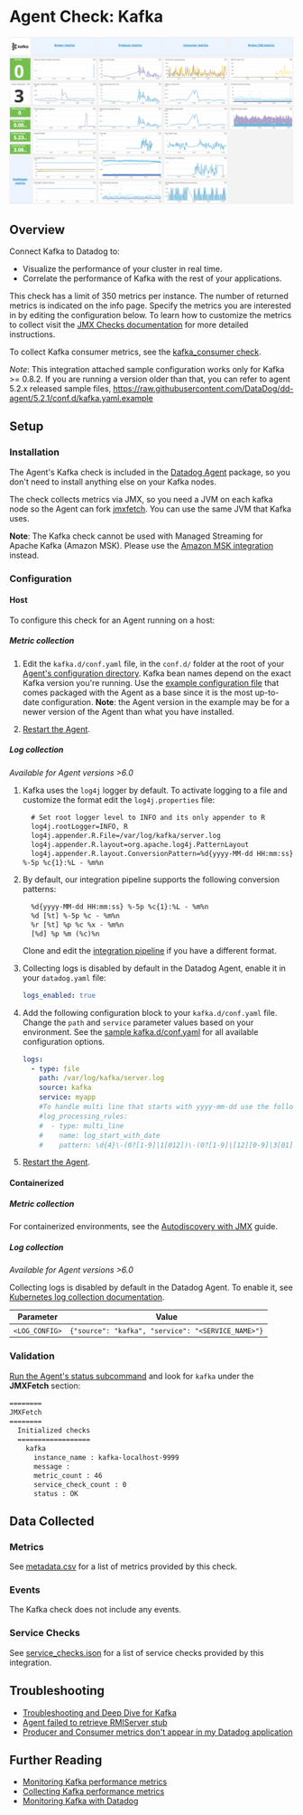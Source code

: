 # Agent Check: Kafka

![Kafka Dashboard][1]

## Overview

Connect Kafka to Datadog to:

- Visualize the performance of your cluster in real time.
- Correlate the performance of Kafka with the rest of your applications.

This check has a limit of 350 metrics per instance. The number of returned metrics is indicated on the info page. Specify the metrics you are interested in by editing the configuration below. To learn how to customize the metrics to collect visit the [JMX Checks documentation][2] for more detailed instructions.

To collect Kafka consumer metrics, see the [kafka_consumer check][3].

*Note*: This integration attached sample configuration works only for Kafka >= 0.8.2.
If you are running a version older than that, you can refer to agent 5.2.x released
sample files, https://raw.githubusercontent.com/DataDog/dd-agent/5.2.1/conf.d/kafka.yaml.example

## Setup

### Installation

The Agent's Kafka check is included in the [Datadog Agent][4] package, so you don't need to install anything else on your Kafka nodes.

The check collects metrics via JMX, so you need a JVM on each kafka node so the Agent can fork [jmxfetch][5]. You can use the same JVM that Kafka uses.

**Note**: The Kafka check cannot be used with Managed Streaming for Apache Kafka (Amazon MSK). Please use the [Amazon MSK integration][6] instead.

### Configuration

<!-- xxx tabs xxx -->
<!-- xxx tab "Host" xxx -->

#### Host

To configure this check for an Agent running on a host:

##### Metric collection

1. Edit the `kafka.d/conf.yaml` file, in the `conf.d/` folder at the root of your [Agent's configuration directory][7]. Kafka bean names depend on the exact Kafka version you're running. Use the [example configuration file][8] that comes packaged with the Agent as a base since it is the most up-to-date configuration. **Note**: the Agent version in the example may be for a newer version of the Agent than what you have installed.

2. [Restart the Agent][9].

##### Log collection

<!-- partial
{{< site-region region="us3" >}}
**Log collection is not supported for the Datadog {{< region-param key="dd_site_name" >}} site**.
{{< /site-region >}}
partial -->

_Available for Agent versions >6.0_

1. Kafka uses the `log4j` logger by default. To activate logging to a file and customize the format edit the `log4j.properties` file:

   ```text
     # Set root logger level to INFO and its only appender to R
     log4j.rootLogger=INFO, R
     log4j.appender.R.File=/var/log/kafka/server.log
     log4j.appender.R.layout=org.apache.log4j.PatternLayout
     log4j.appender.R.layout.ConversionPattern=%d{yyyy-MM-dd HH:mm:ss} %-5p %c{1}:%L - %m%n
   ```

2. By default, our integration pipeline supports the following conversion patterns:

   ```text
     %d{yyyy-MM-dd HH:mm:ss} %-5p %c{1}:%L - %m%n
     %d [%t] %-5p %c - %m%n
     %r [%t] %p %c %x - %m%n
     [%d] %p %m (%c)%n
   ```

    Clone and edit the [integration pipeline][10] if you have a different format.

3. Collecting logs is disabled by default in the Datadog Agent, enable it in your `datadog.yaml` file:

   ```yaml
   logs_enabled: true
   ```

4. Add the following configuration block to your `kafka.d/conf.yaml` file. Change the `path` and `service` parameter values based on your environment. See the [sample kafka.d/conf.yaml][8] for all available configuration options.

   ```yaml
   logs:
     - type: file
       path: /var/log/kafka/server.log
       source: kafka
       service: myapp
       #To handle multi line that starts with yyyy-mm-dd use the following pattern
       #log_processing_rules:
       #  - type: multi_line
       #    name: log_start_with_date
       #    pattern: \d{4}\-(0?[1-9]|1[012])\-(0?[1-9]|[12][0-9]|3[01])
   ```

5. [Restart the Agent][9].

<!-- xxz tab xxx -->
<!-- xxx tab "Containerized" xxx -->

#### Containerized

##### Metric collection

For containerized environments, see the [Autodiscovery with JMX][11] guide.

##### Log collection

<!-- partial
{{< site-region region="us3" >}}
**Log collection is not supported for the Datadog {{< region-param key="dd_site_name" >}} site**.
{{< /site-region >}}
partial -->

_Available for Agent versions >6.0_

Collecting logs is disabled by default in the Datadog Agent. To enable it, see [Kubernetes log collection documentation][12].

| Parameter      | Value                                              |
| -------------- | -------------------------------------------------- |
| `<LOG_CONFIG>` | `{"source": "kafka", "service": "<SERVICE_NAME>"}` |

<!-- xxz tab xxx -->
<!-- xxz tabs xxx -->

### Validation

[Run the Agent's status subcommand][13] and look for `kafka` under the **JMXFetch** section:

```text
========
JMXFetch
========
  Initialized checks
  ==================
    kafka
      instance_name : kafka-localhost-9999
      message :
      metric_count : 46
      service_check_count : 0
      status : OK
```

## Data Collected

### Metrics

See [metadata.csv][14] for a list of metrics provided by this check.

### Events

The Kafka check does not include any events.

### Service Checks

See [service_checks.json][21] for a list of service checks provided by this integration.

## Troubleshooting

- [Troubleshooting and Deep Dive for Kafka][15]
- [Agent failed to retrieve RMIServer stub][16]
- [Producer and Consumer metrics don't appear in my Datadog application][17]

## Further Reading

- [Monitoring Kafka performance metrics][18]
- [Collecting Kafka performance metrics][19]
- [Monitoring Kafka with Datadog][20]

[1]: https://raw.githubusercontent.com/DataDog/integrations-core/master/kafka/images/kafka_dashboard.png
[2]: https://docs.datadoghq.com/integrations/java/
[3]: https://docs.datadoghq.com/integrations/kafka/#agent-check-kafka-consumer
[4]: https://app.datadoghq.com/account/settings#agent
[5]: https://github.com/DataDog/jmxfetch
[6]: https://docs.datadoghq.com/integrations/amazon_msk/#pagetitle
[7]: https://docs.datadoghq.com/agent/guide/agent-configuration-files/#agent-configuration-directory
[8]: https://github.com/DataDog/integrations-core/blob/master/kafka/datadog_checks/kafka/data/conf.yaml.example
[9]: https://docs.datadoghq.com/agent/guide/agent-commands/#start-stop-and-restart-the-agent
[10]: https://docs.datadoghq.com/logs/processing/#integration-pipelines
[11]: https://docs.datadoghq.com/agent/guide/autodiscovery-with-jmx/?tab=containerizedagent
[12]: https://docs.datadoghq.com/agent/kubernetes/log/
[13]: https://docs.datadoghq.com/agent/guide/agent-commands/#agent-status-and-information
[14]: https://github.com/DataDog/integrations-core/blob/master/kafka/metadata.csv
[15]: https://docs.datadoghq.com/integrations/faq/troubleshooting-and-deep-dive-for-kafka/
[16]: https://docs.datadoghq.com/integrations/faq/agent-failed-to-retrieve-rmierver-stub/
[17]: https://docs.datadoghq.com/integrations/faq/producer-and-consumer-metrics-don-t-appear-in-my-datadog-application/
[18]: https://www.datadoghq.com/blog/monitoring-kafka-performance-metrics
[19]: https://www.datadoghq.com/blog/collecting-kafka-performance-metrics
[20]: https://www.datadoghq.com/blog/monitor-kafka-with-datadog
[21]: https://github.com/DataDog/integrations-core/blob/master/kafka/assets/service_checks.json
